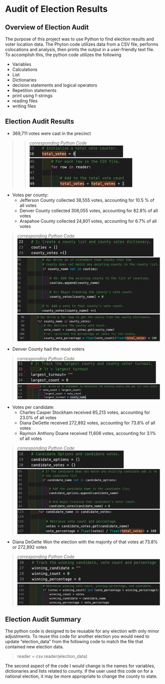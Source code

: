 # Audit of Election Results  

## Overview of Election Audit

The purpose of this project was to use Python to find election results and voter location data. The Phyton code utilizes data from a CSV file, performs colocations and analysis, then prints the output in a user-friendly text file. To accomplish this, the python code utilizes the following
* Variables 
* Calculations
* List
* Dictionaries 
* decision statements and logical operators 
* Repetition statements 
* print using f-strings 
* reading files
* writing files

## Election Audit Results
* 369,711 votes were cast in the precinct
>> *corresponding Python Code*\
>> ![Total Votes img1](/resources/total_votes_1.png)\
>> ![Total Votes img2](/resources/total_votes_2.png)

* Votes per county: 
	* Jefferson County collected 38,555 votes, accounting for 10.5 % of all votes
	* Denver County collected 306,055 votes, accounting for 82.8% of all votes
	* Arapahoe County collected 24,801 votes, accounting for 6.7% of all votes
> *corresponding Python Code*\
> ![County Votes img1](/resources/county_votes_1.png)\
> ![County Votes img2](/resources/county_votes_2.png)\
> ![County Votes img3](/resources/county_votes_3.png)

* Denver County had the most voters 
> *corresponding Python Code*\
> ![Largest Turnout img1](/resources/turnout_1.png)\
> ![Largest Turnout img2](/resources/turnout_2.png)

* Votes per candidate:
	* Charles Casper Stockham received 85,213 votes, accounting for 23.0% of all votes
	* Diana DeGette received 272,892 votes, accounting for 73.8% of all votes
	* Raymon Anthony Doane received 11,606 votes, accounting for 3.1% of all votes 
	
> *corresponding Python Code*\
> ![Candidate Votes img1](/resources/candidate_votes_1.png)\
> ![Candidate Votes img2](/resources/candidate_votes_2.png)\
> ![Candidate Votes img3](/resources/candidate_votes_3.png)

* Diana DeGette Won the election with the majority of that votes at 73.8% or 272,892 votes
> *corresponding Python Code*\
> ![Winner img1](/resources/winner_1.png)\
> ![Winner img2](/resources/winner_2.png)

## Election Audit Summary 

The python code is designed to be reusable for any election with only minor adjustments. To reuse this code for another election you would need to update “election_data” from the following code to match the file that contained new election data. 
> reader = csv.reader(election_data)

The second aspect of the code I would change is the names for variables, dictionaries and lists related to county. If the user used this code on for a national election, it may be more appropriate to change the county to state. 
